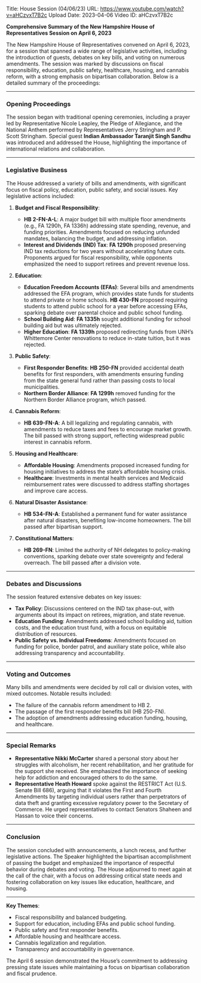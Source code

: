 Title: House Session (04/06/23)
URL: https://www.youtube.com/watch?v=aHCzvxT7B2c
Upload Date: 2023-04-06
Video ID: aHCzvxT7B2c

**Comprehensive Summary of the New Hampshire House of Representatives Session on April 6, 2023**

The New Hampshire House of Representatives convened on April 6, 2023, for a session that spanned a wide range of legislative activities, including the introduction of guests, debates on key bills, and voting on numerous amendments. The session was marked by discussions on fiscal responsibility, education, public safety, healthcare, housing, and cannabis reform, with a strong emphasis on bipartisan collaboration. Below is a detailed summary of the proceedings:

---

### **Opening Proceedings**
The session began with traditional opening ceremonies, including a prayer led by Representative Nicole Leapley, the Pledge of Allegiance, and the National Anthem performed by Representatives Jerry Stringham and P. Scott Stringham. Special guest **Indian Ambassador Taranjit Singh Sandhu** was introduced and addressed the House, highlighting the importance of international relations and collaboration.

---

### **Legislative Business**
The House addressed a variety of bills and amendments, with significant focus on fiscal policy, education, public safety, and social issues. Key legislative actions included:

1. **Budget and Fiscal Responsibility**:
   - **HB 2-FN-A-L**: A major budget bill with multiple floor amendments (e.g., FA 1290h, FA 1336h) addressing state spending, revenue, and funding priorities. Amendments focused on reducing unfunded mandates, balancing the budget, and addressing inflation.
   - **Interest and Dividends (IND) Tax**: **FA 1290h** proposed preserving IND tax reductions for two years without accelerating future cuts. Proponents argued for fiscal responsibility, while opponents emphasized the need to support retirees and prevent revenue loss.

2. **Education**:
   - **Education Freedom Accounts (EFAs)**: Several bills and amendments addressed the EFA program, which provides state funds for students to attend private or home schools. **HB 430-FN** proposed requiring students to attend public school for a year before accessing EFAs, sparking debate over parental choice and public school funding.
   - **School Building Aid**: **FA 1335h** sought additional funding for school building aid but was ultimately rejected.
   - **Higher Education**: **FA 1339h** proposed redirecting funds from UNH’s Whittemore Center renovations to reduce in-state tuition, but it was rejected.

3. **Public Safety**:
   - **First Responder Benefits**: **HB 250-FN** provided accidental death benefits for first responders, with amendments ensuring funding from the state general fund rather than passing costs to local municipalities.
   - **Northern Border Alliance**: **FA 1299h** removed funding for the Northern Border Alliance program, which passed.

4. **Cannabis Reform**:
   - **HB 639-FN-A**: A bill legalizing and regulating cannabis, with amendments to reduce taxes and fees to encourage market growth. The bill passed with strong support, reflecting widespread public interest in cannabis reform.

5. **Housing and Healthcare**:
   - **Affordable Housing**: Amendments proposed increased funding for housing initiatives to address the state’s affordable housing crisis.
   - **Healthcare**: Investments in mental health services and Medicaid reimbursement rates were discussed to address staffing shortages and improve care access.

6. **Natural Disaster Assistance**:
   - **HB 534-FN-A**: Established a permanent fund for water assistance after natural disasters, benefiting low-income homeowners. The bill passed after bipartisan support.

7. **Constitutional Matters**:
   - **HB 269-FN**: Limited the authority of NH delegates to policy-making conventions, sparking debate over state sovereignty and federal overreach. The bill passed after a division vote.

---

### **Debates and Discussions**
The session featured extensive debates on key issues:
- **Tax Policy**: Discussions centered on the IND tax phase-out, with arguments about its impact on retirees, migration, and state revenue.
- **Education Funding**: Amendments addressed school building aid, tuition costs, and the education trust fund, with a focus on equitable distribution of resources.
- **Public Safety vs. Individual Freedoms**: Amendments focused on funding for police, border patrol, and auxiliary state police, while also addressing transparency and accountability.

---

### **Voting and Outcomes**
Many bills and amendments were decided by roll call or division votes, with mixed outcomes. Notable results included:
- The failure of the cannabis reform amendment to HB 2.
- The passage of the first responder benefits bill (HB 250-FN).
- The adoption of amendments addressing education funding, housing, and healthcare.

---

### **Special Remarks**
- **Representative Nikki McCarter** shared a personal story about her struggles with alcoholism, her recent rehabilitation, and her gratitude for the support she received. She emphasized the importance of seeking help for addiction and encouraged others to do the same.
- **Representative Heath Howard** spoke against the RESTRICT Act (U.S. Senate Bill 686), arguing that it violates the First and Fourth Amendments by targeting individual users rather than perpetrators of data theft and granting excessive regulatory power to the Secretary of Commerce. He urged representatives to contact Senators Shaheen and Hassan to voice their concerns.

---

### **Conclusion**
The session concluded with announcements, a lunch recess, and further legislative actions. The Speaker highlighted the bipartisan accomplishment of passing the budget and emphasized the importance of respectful behavior during debates and voting. The House adjourned to meet again at the call of the chair, with a focus on addressing critical state needs and fostering collaboration on key issues like education, healthcare, and housing.

---

**Key Themes**:
- Fiscal responsibility and balanced budgeting.
- Support for education, including EFAs and public school funding.
- Public safety and first responder benefits.
- Affordable housing and healthcare access.
- Cannabis legalization and regulation.
- Transparency and accountability in governance.

The April 6 session demonstrated the House’s commitment to addressing pressing state issues while maintaining a focus on bipartisan collaboration and fiscal prudence.
